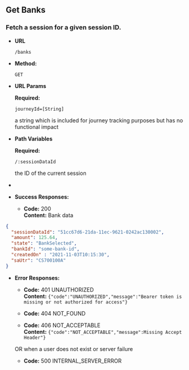 Get Banks
----

### Fetch a session for a given session ID.

* **URL**

  `/banks`

* **Method:**

  `GET`

* **URL Params**

  **Required:**

  `journeyId=[String]`

  a string which is included for journey tracking purposes but has no functional impact

* **Path Variables**

  **Required:**

  `/:sessionDataId`

  the ID of the current session
*
* **Success Responses:**

    * **Code:** 200 <br />
      **Content:** Bank data

```json
{
  "sessionDataId": "51cc67d6-21da-11ec-9621-0242ac130002",
  "amount": 125.64,
  "state": "BankSelected",
  "bankId": "some-bank-id",
  "createdOn" : "2021-11-03T10:15:30",
  "saUtr": "CS700100A"
}
```

* **Error Responses:**

    * **Code:** 401 UNAUTHORIZED <br/>
      **Content:** `{"code":"UNAUTHORIZED","message":"Bearer token is missing or not authorized for access"}`

    * **Code:** 404 NOT_FOUND <br/>

    * **Code:** 406 NOT_ACCEPTABLE <br/>
      **Content:** `{"code":"NOT_ACCEPTABLE","message":Missing Accept Header"}`

  OR when a user does not exist or server failure

    * **Code:** 500 INTERNAL_SERVER_ERROR <br/>




